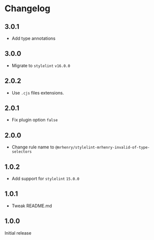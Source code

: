 # Changelog

## 3.0.1

- Add type annotations

## 3.0.0

 - Migrate to `stylelint` `v16.0.0`

## 2.0.2

- Use `.cjs` files extensions.

## 2.0.1

- Fix plugin option `false`

## 2.0.0

- Change rule name to `@mrhenry/stylelint-mrhenry-invalid-of-type-selectors`

## 1.0.2

- Add support for `stylelint` `15.0.0`

## 1.0.1

- Tweak README.md

## 1.0.0

Initial release
